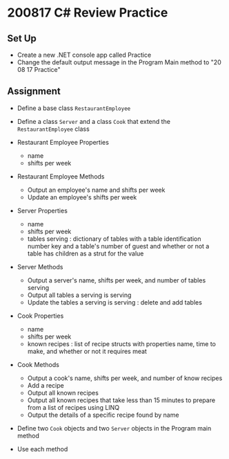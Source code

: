 # 200817 C# Review Practice

## Set Up
- Create a new .NET console app called Practice
- Change the default output message in the Program Main method to "20 08 17 Practice"

## Assignment
- Define a base class `RestaurantEmployee`
- Define a class `Server` and a class `Cook` that extend the `RestaurantEmployee` class

- Restaurant Employee Properties
    - name
    - shifts per week
- Restaurant Employee Methods
    - Output an employee's name and shifts per week
    - Update an employee's shifts per week 
- Server Properties
    - name
    - shifts per week
    - tables serving : dictionary of tables with a table identification number key and a table's number of guest and whether or not a table has children as a strut for the value
- Server Methods 
    - Output a server's name, shifts per week, and number of tables serving
    - Output all tables a serving is serving
    - Update the tables a serving is serving : delete and add tables
- Cook Properties
    - name
    - shifts per week
    - known recipes : list of recipe structs with properties name, time to make, and whether or not it requires meat
- Cook Methods
    - Output a cook's name, shifts per week, and number of know recipes
    - Add a recipe 
    - Output all known recipes
    - Output all known recipes that take less than 15 minutes to prepare from a list of recipes using LINQ
    - Output the details of a specific recipe found by name

- Define two `Cook` objects and two `Server` objects in the Program main method
- Use each method
